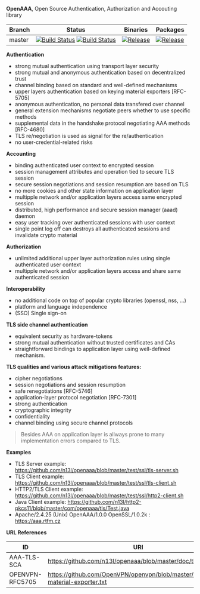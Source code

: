 **OpenAAA**, Open Source Authentication, Authorization and Accouting library

| Branch     | Status             | Binaries                 | Packages       |
|------------|--------------------|--------------------------|----------------|
| master     | [![Build Status](https://travis-ci.org/n13l/openaaa.png?branch=master)](https://travis-ci.org/n13l/openaaa) [![Build Status](https://snap-ci.com/n13l/openaaa/branch/master/build_image)](https://snap-ci.com/n13l/openaaa/branch/master) | [![Release](https://img.shields.io/github/release/n13l/openaaa.svg)](https://github.com/n13l/openaaa/releases/latest) | [![Release](https://img.shields.io/github/release/n13l/openaaa.svg)](https://packagecloud.io/n13l/openaaa) |

**Authentication**
 - strong mutual authentication using transport layer security
 - strong mutual and anonymous authentication based on decentralized trust
 - channel binding based on standard and well-defined mechanisms
 - upper layers authentication based on keying material exporters [RFC-5705]
 - anonymous authentication, no personal data transfered over channel
 - general extension mechanisms negotiate peers whether to use specific methods
 - supplemental data in the handshake protocol negotiating AAA methods [RFC-4680]
 - TLS re/negotiation is used as signal for the re/authentication
 - no user-credential-related risks

**Accounting**
 - binding authenticated user context to encrypted session
 - session management attributes and operation tied to secure TLS session
 - secure session negotiations and session resumption are based on TLS
 - no more cookies and other state information on application layer
 - multipple network and/or application layers access same encrypted session 
 - distributed, high performance and secure session manager (aaad) daemon
 - easy user tracking over authenticated sessions with user context
 - single point log off can destroys all authenticated sessions and invalidate crypto material

**Authorization**
 - unlimited additional upper layer authorization rules using single authenticated user context
 - multipple network and/or application layers access and share same authenticated session

**Interoperability**
 - no additional code on top of popular crypto libraries (openssl, nss, ...)
 - platform and language independence
 - (SSO) Single sign-on

**TLS side channel authentication**
 - equivalent security as hardware-tokens
 - strong mutual authentication without trusted certificates and CAs
 - straightforward bindings to application layer using well-defined mechanism.

**TLS qualities and various attack mitigations features:**
 - cipher negotiations
 - session negotiations and session resumption
 - safe renegotiations [RFC-5746]
 - application-layer protocol negotiation [RFC-7301]
 - strong authentication
 - cryptographic integrity
 - confidentiality
 - channel binding using secure channel protocols

>Besides AAA on application layer is allways prone to many implementation errors compared to TLS.

**Examples** 
 - TLS Server example: https://github.com/n13l/openaaa/blob/master/test/ssl/tls-server.sh
 - TLS Client example: https://github.com/n13l/openaaa/blob/master/test/ssl/tls-client.sh
 - HTTP2/TLS Client example: https://github.com/n13l/openaaa/blob/master/test/ssl/http2-client.sh
 - Java Client example: https://github.com/n13l/http2-pkcs11/blob/master/com/openaaa/tls/Test.java
 - Apache/2.4.25 (Unix) OpenAAA/1.0.0 OpenSSL/1.0.2k : https://aaa.rtfm.cz

**URL References**

| ID              | URI                                                       |
|-----------------|-----------------------------------------------------------|
| AAA-TLS-SCA     | https://github.com/n13l/openaaa/blob/master/doc/tls-sca   |
| OPENVPN-RFC5705 | https://github.com/OpenVPN/openvpn/blob/master/doc/keying-material-exporter.txt |

